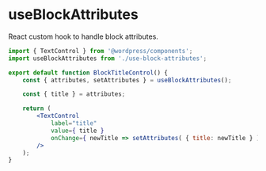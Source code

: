 # useBlockAttributes

React custom hook to handle block attributes.

```jsx
import { TextControl } from '@wordpress/components';
import useBlockAttributes from './use-block-attributes';

export default function BlockTitleControl() {
	const { attributes, setAttributes } = useBlockAttributes();

	const { title } = attributes;

	return (
		<TextControl
			label="title"
			value={ title }
			onChange={ newTitle => setAttributes( { title: newTitle } ) }
		/>
	);
}
```